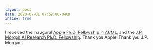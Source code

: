 ```yaml
---
layout: post
date: 2020-07-01 07:59:00-0400
inline: true
---
```


I received the inaugural [Apple Ph.D. Fellowship in AI/ML](https://machinelearning.apple.com/updates/introducing-apple-scholars-aiml), and the [J.P. Morgan AI Research Ph.D. Fellowship](https://www.jpmorgan.com/insights/technology/artificial-intelligence/awards/phd-fellowship-award-recipients-2020). Thank you Apple! Thank you J.P. Morgan!

